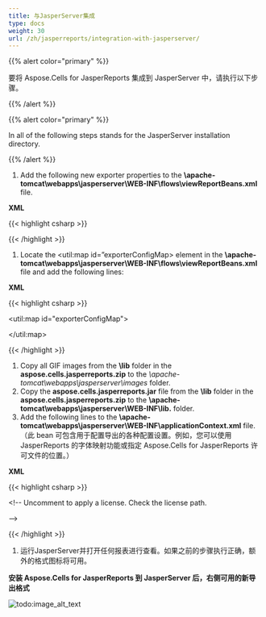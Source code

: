 ```yaml
---
title: 与JasperServer集成
type: docs
weight: 30
url: /zh/jasperreports/integration-with-jasperserver/
---
```


{{% alert color="primary" %}} 

要将 Aspose.Cells for JasperReports 集成到 JasperServer 中，请执行以下步骤。

{{% /alert %}} 

{{% alert color="primary" %}} 

In all of the following steps <InstallDir> stands for the JasperServer installation directory. 

{{% /alert %}} 

1. Add the following new exporter properties to the **<InstallDir>\apache-tomcat\webapps\jasperserver\WEB-INF\flows\viewReportBeans.xml** file. 

**XML**

{{< highlight csharp >}}

 <bean id="reportACXlsExporter" class="com.aspose.cells.jasperreports.ACReportXlsExporter" parent="baseReportExporter">

   <property name="exportParameters" ref="excelACExportParameters"/>

   <property name="setResponseContentLength" value="true"/>

</bean>

<bean id="xlsACExporterConfiguration" class="com.jaspersoft.jasperserver.war.action.ExporterConfigurationBean">

   <property name="descriptionKey" value="XLS - Excel Presentation via Aspose.Cells"/>

   <property name="iconSrc" value="/images/xls.gif"/>

   <property name="parameterDialogName" value="excelACExportParams"/>

   <property name="exportParameters" ref="excelACExportParameters"/>

   <property name="currentExporter" ref="reportACXlsExporter"/>

</bean>



{{< /highlight >}}

1. Locate the <util:map id=”exporterConfigMap> element in the **<InstallDir>\apache-tomcat\webapps\jasperserver\WEB-INF\flows\viewReportBeans.xml** file and add the following lines: 

**XML**

{{< highlight csharp >}}

 <util:map id="exporterConfigMap">

   <entry key="pdf" value-ref="pdfExporterConfiguration"/>

   <entry key="xls" value-ref="xlsExporterConfiguration"/>

   <entry key="rtf" value-ref="rtfExporterConfiguration"/>

   <entry key="csv" value-ref="csvExporterConfiguration"/>

   <entry key="swf" value-ref="swfExporterConfiguration"/>

<!-- START of ADDED LINES -->

   <entry key="xls" value-ref="xlsACExporterConfiguration"/>

<!-- END of NEW LINES -->

</util:map>



{{< /highlight >}}




1. Copy all GIF images from the **\lib** folder in the **aspose.cells.jasperreports.zip** to the *<InstallDir>\apache-tomcat\webapps\jasperserver\images* folder.
1. Copy the **aspose.cells.jasperreports.jar** file from the **\lib** folder in the **aspose.cells.jasperreports.zip** to the **<InstallDir>\apache-tomcat\webapps\jasperserver\WEB-INF\lib\.** folder.
1. Add the following lines to the **<InstallDir>\apache-tomcat\webapps\jasperserver\WEB-INF\applicationContext.xml** file.
   （此 bean 可包含用于配置导出的各种配置设置。例如，您可以使用 JasperReports 的字体映射功能或指定 Aspose.Cells for JasperReports 许可文件的位置。） 

**XML**

{{< highlight csharp >}}

 <bean id="excelACExportParameters" class="com.aspose.cells.jasperreports.ACXlsExportParametersBean"> <!-- Uncomment to apply a license. Check the license path.

<property name="licenseFile" value="C:/jasperserver-3.0/apache-tomcat/webapps/jasperserver/WEB-INF/Aspose.Cells.JasperReports.lic"/>

-->

</bean>



{{< /highlight >}}




1. 运行JasperServer并打开任何报表进行查看。如果之前的步骤执行正确，额外的格式图标将可用。 

**安装 Aspose.Cells for JasperReports 到 JasperServer 后，右侧可用的新导出格式** 

![todo:image_alt_text](integration-with-jasperserver_1.png)



